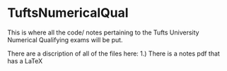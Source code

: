 # TuftsNumericalQual
This is where all the code/ notes pertaining to the Tufts University Numerical Qualifying exams will be put. 

There are a discription of all of the files here:
1.) There is a notes pdf that has a LaTeX 
